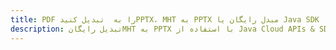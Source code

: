 ---title: PDF را به  تبدیل کنیدPPTX، MHT به PPTX مبدل رایگان یا Java SDKdescription: تبدیل رایگانMHT به PPTX با استفاده از Java Cloud APIs & SDK همچنین اسناد PDF را در Cloud ایجاد، ویرایش و رندر کنید.---